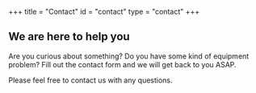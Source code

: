 +++
title = "Contact"
id = "contact"
type = "contact"
+++

## We are here to help you

Are you curious about something? Do you have some kind of equipment problem? Fill out the contact form and we will get back to you ASAP.

Please feel free to contact us with any questions.
